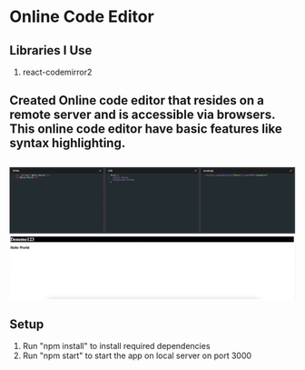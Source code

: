 # Online Code Editor 

## Libraries I Use
<ol>
<li>react-codemirror2</li>
</ol>


## Created Online code editor that resides on a remote server and is accessible via browsers. This online code editor have basic features like syntax highlighting.
##
![i1](https://github.com/Drvex/code-editor/blob/main/public/Ekran%20Resmi%202022-08-28%2021.26.28.png)



## Setup
1. Run "npm install" to install required dependencies
2. Run "npm start" to start the app on local server on port 3000
